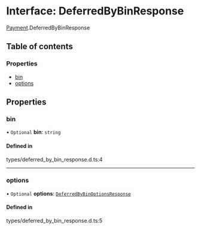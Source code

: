 # Interface: DeferredByBinResponse

[Payment](../wiki/Payment).DeferredByBinResponse

## Table of contents

### Properties

- [bin](../wiki/Payment.DeferredByBinResponse#bin)
- [options](../wiki/Payment.DeferredByBinResponse#options)

## Properties

### bin

• `Optional` **bin**: `string`

#### Defined in

types/deferred_by_bin_response.d.ts:4

___

### options

• `Optional` **options**: [`DeferredByBinOptionsResponse`](../wiki/Payment.DeferredByBinOptionsResponse)

#### Defined in

types/deferred_by_bin_response.d.ts:5
